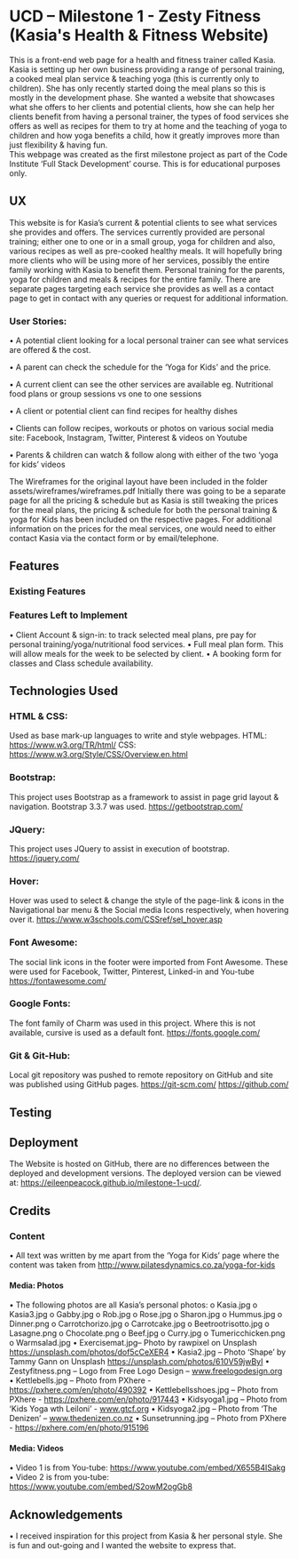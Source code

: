 # UCD – Milestone 1 - Zesty Fitness (Kasia's Health & Fitness Website)

This is a front-end web page for a health and fitness trainer called Kasia.  Kasia is setting up her own business providing a range of personal training, a cooked meal plan service & teaching yoga (this is currently only to children).  She has only recently started doing the meal plans so this is mostly in the development phase. 
She wanted a website that showcases what she offers to her clients and potential clients, how she can help her clients benefit from having a personal trainer, the types of food services she offers as well as recipes for them to try at home and the teaching of yoga to children and how  yoga benefits a child, how it greatly improves more than just flexibility & having fun.  
This webpage was created as the first milestone project as part of the Code Institute ‘Full Stack Development’ course.  This is for educational purposes only.

## UX

This website is for Kasia’s current & potential clients to see what services she provides and offers. The services currently provided are personal training; either one to one or in a small group, yoga for children and also, various recipes as well as pre-cooked healthy meals. 
It will hopefully bring more clients who will be using more of her services, possibly the entire family working with Kasia to benefit them.  Personal training for the parents, yoga for children and meals & recipes for the entire family. 
There are separate pages targeting each service she provides as well as a contact page to get in contact with any queries or request for additional information.  

### User Stories:
•	A potential client looking for a local personal trainer can see what services are offered & the cost.

•	A parent can check the schedule for the ‘Yoga for Kids’ and the price.  

•	A current client can see the other services are available eg. Nutritional food plans or group sessions vs one to one sessions

•	A client or potential client can find recipes for healthy dishes

•	Clients can follow recipes, workouts or photos on various social media site: Facebook, Instagram, Twitter, Pinterest & videos on Youtube

•	Parents & children can watch & follow along with either of the two ‘yoga for kids’ videos

The Wireframes for the original layout have been included in the folder assets/wireframes/wireframes.pdf
Initially there was going to be a separate page for all the pricing & schedule but as Kasia is still tweaking the prices for the meal plans, the pricing & schedule for both the personal training & yoga for Kids has been included on the respective pages.  For additional information on the prices for the meal services, one would need to either contact Kasia via the contact form or by email/telephone.  

## Features

### Existing Features

### Features Left to Implement
•	Client Account & sign-in: to track selected meal plans, pre pay for personal training/yoga/nutritional food services.
•	Full meal plan form.  This will allow meals for the week to be selected by client.
•	A booking form for classes and Class schedule availability.

## Technologies Used

### HTML & CSS: 
Used as base mark-up languages to write and style webpages. 
HTML: https://www.w3.org/TR/html/ 
CSS: https://www.w3.org/Style/CSS/Overview.en.html 

### Bootstrap: 
This project uses Bootstrap as a framework to assist in page grid layout & navigation.  Bootstrap 3.3.7 was used.
https://getbootstrap.com/

### JQuery: 
This project uses JQuery to assist in execution of bootstrap. 
https://jquery.com/

### Hover: 
Hover was used to select & change the style of the page-link & icons in the Navigational bar menu & the Social media Icons respectively, when hovering over it.
https://www.w3schools.com/CSSref/sel_hover.asp

### Font Awesome: 
The social link icons in the footer were imported from Font Awesome.  These were used for Facebook, Twitter, Pinterest, Linked-in and You-tube 
https://fontawesome.com/

### Google Fonts:  
The font family of Charm was used in this project.  Where this is not available, cursive is used as a default font.
https://fonts.google.com/

### Git & Git-Hub: 
Local git repository was pushed to remote repository on GitHub and site was published using GitHub pages. 
https://git-scm.com/ 
https://github.com/

## Testing

## Deployment
The Website is hosted on GitHub, there are no differences between the deployed and development versions.
The deployed version can be viewed at: https://eileenpeacock.github.io/milestone-1-ucd/.

## Credits

### Content
•	All text was written by me apart from the ‘Yoga for Kids’ page where the content was taken from http://www.pilatesdynamics.co.za/yoga-for-kids

#### Media: Photos
•	The following photos are all Kasia’s personal photos: 
	o	Kasia.jpg
	o	Kasia3.jpg
	o	Gabby.jpg
	o	Rob.jpg
	o	Rose.jpg
	o	Sharon.jpg
	o	Hummus.jpg
	o	Dinner.png
	o	Carrotchorizo.jpg
	o	Carrotcake.jpg
	o	Beetrootrisotto.jpg
	o	Lasagne.png
	o	Chocolate.png
	o	Beef.jpg
	o	Curry.jpg
	o	Tumericchicken.png
	o	Warmsalad.jpg
•	Exercisemat.jpg– Photo by rawpixel on Unsplash https://unsplash.com/photos/dof5cCeXER4
•	Kasia2.jpg – Photo ‘Shape’ by Tammy Gann on Unsplash https://unsplash.com/photos/610V59jwByI
•	Zestyfitness.png – Logo from Free Logo Design – www.freelogodesign.org
•	Kettlebells.jpg – Photo from PXhere - https://pxhere.com/en/photo/490392
•	Kettlebellsshoes.jpg – Photo from PXhere - https://pxhere.com/en/photo/917443
•	Kidsyoga1.jpg – Photo from ‘Kids Yoga wth Leiloni’ - www.gtcf.org
•	Kidsyoga2.jpg – Photo from ‘The Denizen’ – www.thedenizen.co.nz
•	Sunsetrunning.jpg – Photo from PXhere - https://pxhere.com/en/photo/915196

#### Media: Videos
•	Video 1 is from You-tube: https://www.youtube.com/embed/X655B4ISakg
•	Video 2 is from you-tube: https://www.youtube.com/embed/S2owM2ogGb8
## Acknowledgements
•	I received inspiration for this project from Kasia & her personal style.  She is fun and out-going and I wanted the website to express that.  



